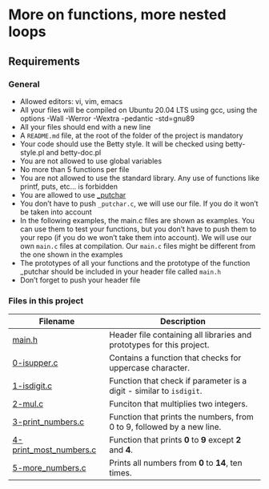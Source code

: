 # More on functions, more nested loops

## Requirements

### General
- Allowed editors: vi, vim, emacs
- All your files will be compiled on Ubuntu 20.04 LTS using gcc, using the options -Wall -Werror -Wextra -pedantic -std=gnu89
- All your files should end with a new line
- A ```README.md``` file, at the root of the folder of the project is mandatory
- Your code should use the Betty style. It will be checked using betty-style.pl and betty-doc.pl
- You are not allowed to use global variables
- No more than 5 functions per file
- You are not allowed to use the standard library. Any use of functions like printf, puts, etc… is forbidden
- You are allowed to use [_putchar](https://github.com/alx-tools/_putchar.c/blob/master/_putchar.c)
- You don’t have to push ```_putchar.c```, we will use our file. If you do it won’t be taken into account
- In the following examples, the main.c files are shown as examples. You can use them to test your functions, but you don’t have to push them to your repo (if you do we won’t take them into account). We will use our own ```main.c``` files at compilation. Our ```main.c``` files might be different from the one shown in the examples
- The prototypes of all your functions and the prototype of the function _putchar should be included in your header file called ```main.h```
- Don’t forget to push your header file

### Files in this project

Filename | Description
-------- | -----------
[main.h](https://github.com/bravin-onwonga/alx-low_level_programming/blob/main/0x04-more_functions_nested_loops/main.h) | Header file containing all libraries and prototypes for this project.
[0-isupper.c](https://github.com/bravin-onwonga/alx-low_level_programming/blob/main/0x04-more_functions_nested_loops/0-isupper.c) | Contains a function that checks for uppercase character.
[1-isdigit.c](https://github.com/bravin-onwonga/alx-low_level_programming/blob/main/0x04-more_functions_nested_loops/1-isdigit.c) | Function that check if parameter is a digit - similar to ```isdigit```.
[2-mul.c](https://github.com/bravin-onwonga/alx-low_level_programming/blob/main/0x04-more_functions_nested_loops/2-mul.c) | Funciton that multiplies two integers.
[3-print_numbers.c]() | Function that prints the numbers, from 0 to 9, followed by a new line.
[4-print_most_numbers.c](https://github.com/bravin-onwonga/alx-low_level_programming/blob/main/0x04-more_functions_nested_loops/4-print_most_numbers.c) | Function that prints **0** to **9** except **2** and **4**.
[5-more_numbers.c]() | Prints all numbers from **0** to **14**, ten times.
